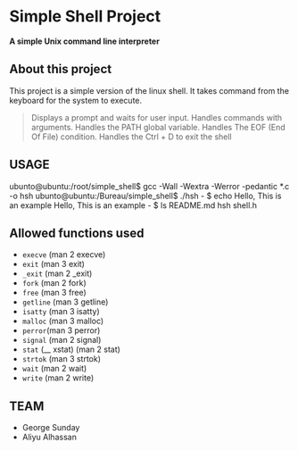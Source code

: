 # Simple Shell Project

**A simple Unix command line interpreter**

## About this project
This project is a simple version of the linux shell. It takes command from the keyboard for the system to execute.

> Displays a prompt and waits for user input.
> Handles commands with arguments.
> Handles the PATH global variable.
> Handles The EOF (End Of File) condition.
> Handles the Ctrl + D to exit the shell

## USAGE
ubunto@ubuntu:/root/simple_shell$ gcc -Wall -Wextra -Werror -pedantic *.c -o hsh
ubunto@ubuntu:/Bureau/simple_shell$ ./hsh
	- $ echo Hello, This is an example
		Hello, This is an example
	- $ ls
		README.md  hsh shell.h

## Allowed functions used 

* `execve` (man 2 execve)
* `exit` (man 3 exit)
* `_exit` (man 2 _exit)
* `fork` (man 2 fork)
* `free` (man 3 free)
* `getline` (man 3 getline)
* `isatty` (man 3 isatty)
* `malloc` (man 3 malloc)
* `perror`(man 3 perror)
* `signal` (man 2 signal)
* `stat` (__ xstat) (man 2 stat)
* `strtok` (man 3 strtok)
* `wait` (man 2 wait)
* `write` (man 2 write)

## TEAM
- George Sunday
- Aliyu Alhassan
